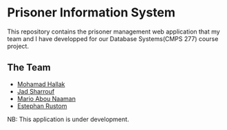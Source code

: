 # Prisoner Information System
This repository contains the prisoner management web application that my team and I have developped for our Database Systems(CMPS 277) course project.

## The Team
<ul>
<li><a href="https://github.com/hallaksec">Mohamad Hallak</a></li>
<li><a href="https://github.com/JadSharrouf">Jad Sharrouf</a></li>
<li><a href="https://github.com/mfa55">Mario Abou Naaman</a></li>
<li><a href="https://github.com/rustom37">Estephan Rustom</a></li>
</ul>

NB: This application is under development.
